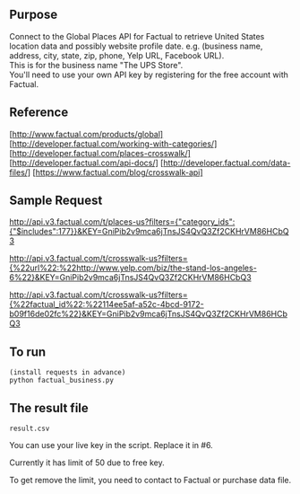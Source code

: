 ## Purpose

Connect to the Global Places API for Factual to retrieve United States location data and possibly website profile date. e.g. (business name, address, city, state, zip, phone, Yelp URL, Facebook URL).  
This is for the business name "The UPS Store".  
You'll need to use your own API key by registering for the free account with Factual.   

## Reference

[http://www.factual.com/products/global]
[http://developer.factual.com/working-with-categories/]
[http://developer.factual.com/places-crosswalk/]
[http://developer.factual.com/api-docs/]
[http://developer.factual.com/data-files/]
[https://www.factual.com/blog/crosswalk-api]

## Sample Request

http://api.v3.factual.com/t/places-us?filters={"category_ids":{"$includes":177}}&KEY=GniPib2v9mca6jTnsJS4QvQ3Zf2CKHrVM86HCbQ3

http://api.v3.factual.com/t/crosswalk-us?filters={%22url%22:%22http://www.yelp.com/biz/the-stand-los-angeles-6%22}&KEY=GniPib2v9mca6jTnsJS4QvQ3Zf2CKHrVM86HCbQ3

http://api.v3.factual.com/t/crosswalk-us?filters={%22factual_id%22:%22114ee5af-a52c-4bcd-9172-b09f16de02fc%22}&KEY=GniPib2v9mca6jTnsJS4QvQ3Zf2CKHrVM86HCbQ3


## To run
	(install requests in advance)
	python factual_business.py

## The result file
	result.csv

You can use your live key in the script.
	Replace it in #6.

Currently it has limit of 50 due to free key.

To get remove the limit, you need to contact to Factual or purchase data file. 
